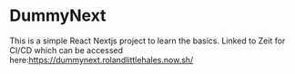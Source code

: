 # DummyNext

This is a simple React Nextjs project to learn the basics. Linked to Zeit for CI/CD which can be accessed here:https://dummynext.rolandlittlehales.now.sh/

